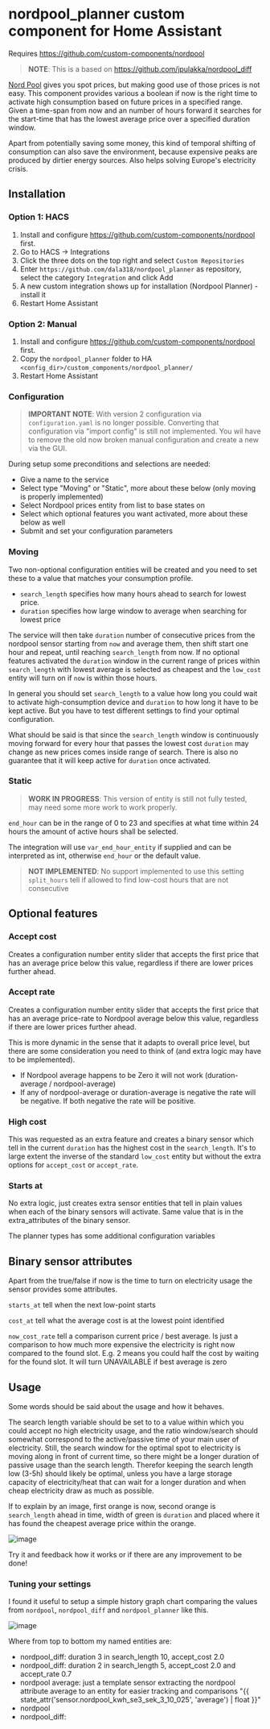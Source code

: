 # nordpool_planner custom component for Home Assistant

Requires https://github.com/custom-components/nordpool

> **NOTE**: This is a based on https://github.com/jpulakka/nordpool_diff

[Nord Pool](https://www.nordpoolgroup.com/) gives you spot prices, but making good use of those prices is not easy.
This component provides various a boolean if now is the right time to activate high consumption based on future prices in a specified range. Given a time-span from now and an number of hours forward it searches for the start-time that has the lowest average price over a specified duration window.

Apart from potentially saving some money, this kind of temporal shifting of consumption can also save the environment, because expensive peaks are produced by dirtier energy sources. Also helps solving Europe's electricity crisis.

## Installation

### Option 1: HACS
1. Install and configure https://github.com/custom-components/nordpool first.
2. Go to HACS -> Integrations
3. Click the three dots on the top right and select `Custom Repositories`
4. Enter `https://github.com/dala318/nordpool_planner` as repository, select the category `Integration` and click Add
5. A new custom integration shows up for installation (Nordpool Planner) - install it
6. Restart Home Assistant

### Option 2: Manual

1. Install and configure https://github.com/custom-components/nordpool first.
2. Copy the `nordpool_planner` folder to HA `<config_dir>/custom_components/nordpool_planner/`
3. Restart Home Assistant

### Configuration

> **IMPORTANT NOTE**: With version 2 configuration via `configuration.yaml` is no longer possible. Converting that configuration via "import config" is still not implemented. You wil have to remove the old now broken manual configuration and create a new via the GUI.

During setup some preconditions and selections are needed:

* Give a name to the service
* Select type "Moving" or "Static", more about these below (only moving is properly implemented)
* Select Nordpool prices entity from list to base states on
* Select which optional features you want activated, more about these below as well
* Submit and set your configuration parameters

### Moving

Two non-optional configuration entities will be created and you need to set these to a value that matches your consumption profile.

* `search_length` specifies how many hours ahead to search for lowest price.
* `duration` specifies how large window to average when searching for lowest price

The service will then take `duration` number of consecutive prices from the nordpool sensor starting from `now` and average them, then shift start one hour and repeat, until reaching `search_length` from now.
If no optional features activated the `duration` window in the current range of prices within `search_length` with lowest average is selected as cheapest and the `low_cost` entity will turn on if `now` is within those hours.

In general you should set `search_length` to a value how long you could wait to activate high-consumption device and `duration` to how long it have to be kept active. But you have to test different settings to find your optimal configuration.

What should be said is that since the `search_length` window is continuously moving forward for every hour that passes the lowest cost `duration` may change as new prices comes inside range of search. There is also no guarantee that it will keep active for `duration` once activated.

### Static

> **WORK IN PROGRESS**: This version of entity is still not fully tested, may need some more work to work properly.

`end_hour` can be in the range of 0 to 23 and specifies at what time within 24 hours the amount of active hours shall be selected.

The integration will use `var_end_hour_entity` if supplied and can be interpreted as int, otherwise `end_hour` or the default value.

> **NOT IMPLEMENTED**: No support implemented to use this setting
`split_hours` tell if allowed to find low-cost hours that are not consecutive

## Optional features

### Accept cost

Creates a configuration number entity slider that accepts the first price that has an average price below this value, regardless if there are lower prices further ahead.
<!-- `accept_cost` specifies a price level in the currency of your `nordpool_entity`, that if an "average over a duration" is below this value, it is accepted and used. Even if not the lowest in the range specified. -->

### Accept rate

Creates a configuration number entity slider that accepts the first price that has an average price-rate to Nordpool average below this value, regardless if there are lower prices further ahead.
<!-- `accept_rate` specifies a price rate, that if an "average over a duration" divided by nordpool average (`nordpool_entity.attributes.average`) is below this rate, it is accepted and used. Even if not the lowest in the range specified. E.g. if set to 1 an "average over a duration" <= "nordpool average" is accepted. If 0.5 it has to be half the price of "nordpool average". The idea is to not be as sensitive to offsets I price levels but just a generic rule to accept low section, not just the lowest. -->

This is more dynamic in the sense that it adapts to overall price level, but there are some consideration you need to think of (and extra logic may have to be implemented).

* If Nordpool average happens to be Zero it will not work (duration-average / nordpool-average)
* If any of nordpool-average or duration-average is negative the rate will be negative. If both negative the rate will be positive.

### High cost

This was requested as an extra feature and creates a binary sensor which tell in the current `duration` has the highest cost in the `search_length`. It's to large extent the inverse of the standard `low_cost` entity but without the extra options for `accept_cost` or `accept_rate`.

### Starts at

No extra logic, just creates extra sensor entities that tell in plain values when each of the binary sensors will activate. Same value that is in the extra_attributes of the binary sensor.


The planner types has some additional configuration variables

## Binary sensor attributes

Apart from the true/false if now is the time to turn on electricity usage the sensor provides some attributes.

`starts_at` tell when the next low-point starts

`cost_at` tell what the average cost is at the lowest point identified

`now_cost_rate` tell a comparison current price / best average. Is just a comparison to how much more expensive the electricity is right now compared to the found slot. E.g. 2 means you could half the cost by waiting for the found slot. It will turn UNAVAILABLE if best average is zero

## Usage

Some words should be said about the usage and how it behaves.

The search length variable should be set to to a value within which you could accept no high electricity usage, and the ratio window/search should somewhat correspond to the active/passive time of your main user of electricity. Still, the search window for the optimal spot to electricity is moving along in front of current time, so there might be a longer duration of passive usage than the search length. Therefor keeping the search length low (3-5h) should likely be optimal, unless you have a large storage capacity of electricity/heat that can wait for a longer duration and when cheap electricity draw as much as possible.

If to explain by an image, first orange is now, second orange is `search_length` ahead in time, width of green is `duration` and placed where it has found the cheapest average price within the orange.

![image](planning_example.png)

Try it and feedback how it works or if there are any improvement to be done!

### Tuning your settings

I found it useful to setup a simple history graph chart comparing the values from `nordpool`, `nordpool_diff` and `nordpool_planner` like this.

![image](planner_evaluation_chart.png)

Where from top to bottom my named entities are:

* nordpool_diff: duration 3 in search_length 10, accept_cost 2.0
* nordpool_diff: duration 2 in search_length 5, accept_cost 2.0 and accept_rate 0.7
* nordpool average: just a template sensor extracting the nordpool attribute average to an entity for easier tracking and comparisons "{{ state_attr('sensor.nordpool_kwh_se3_sek_3_10_025', 'average') | float }}"
* nordpool
* nordpool_diff:
